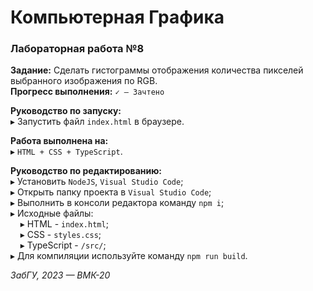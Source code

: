 # Компьютерная Графика
### Лабораторная работа №8

**Задание:** Сделать гистограммы отображения количества пикселей выбранного изображения по RGB.  
**Прогресс выполнения:** `✓ — Зачтено` 

**Руководство по запуску:**  
▸ Запустить файл `index.html` в браузере.

**Работа выполнена на:**  
▸ `HTML + CSS + TypeScript`.
 
**Руководство по редактированию:**  
▸ Установить `NodeJS`, `Visual Studio Code`;  
▸ Открыть папку проекта в `Visual Studio Code`;  
▸ Выполнить в консоли редактора команду `npm i`;  
▸ Исходные файлы:  
&nbsp;&nbsp;&nbsp;&nbsp;▸ HTML - `index.html`;  
&nbsp;&nbsp;&nbsp;&nbsp;▸ CSS - `styles.css`;  
&nbsp;&nbsp;&nbsp;&nbsp;▸ TypeScript - `/src/`;  
▸ Для компиляции используйте команду `npm run build`.

*ЗабГУ, 2023 — ВМК-20*
